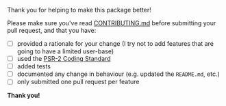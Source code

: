 Thank you for helping to make this package better!

Please make sure you've read [CONTRIBUTING.md](https://github.com/xisodev/eloquent-sluggable/blob/master/CONTRIBUTING.md) 
before submitting your pull request, and that you have:

- [ ] provided a rationale for your change (I try not to add features that are going to have a limited user-base)
- [ ] used the [PSR-2 Coding Standard](https://github.com/php-fig/fig-standards/blob/master/accepted/PSR-2-coding-style-guide.md)
- [ ] added tests
- [ ] documented any change in behaviour (e.g. updated the `README.md`, etc.)
- [ ] only submitted one pull request per feature

**Thank you!**
